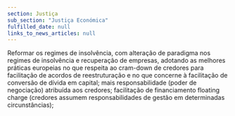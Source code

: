 ```yaml
---
section: Justiça
sub_section: "Justiça Económica"
fulfilled_date: null
links_to_news_articles: null
---
```


Reformar os regimes de insolvência, com alteração de paradigma nos regimes de insolvência e recuperação de empresas, adotando as melhores práticas europeias no que respeita ao cram-down de credores para facilitação de acordos de reestruturação e no que concerne à facilitação de conversão de dívida em capital; mais responsabilidade (poder de negociação) atribuída aos credores; facilitação de financiamento floating charge (credores assumem responsabilidades de gestão em determinadas circunstâncias);